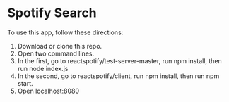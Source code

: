 # Spotify Search

To use this app, follow these directions:

1. Download or clone this repo. 
2. Open two command lines.
3. In the first, go to reactspotify/test-server-master, run npm install, then run node index.js 
4. In the second, go to reactspotify/client, run npm install, then run npm start.
5. Open localhost:8080
